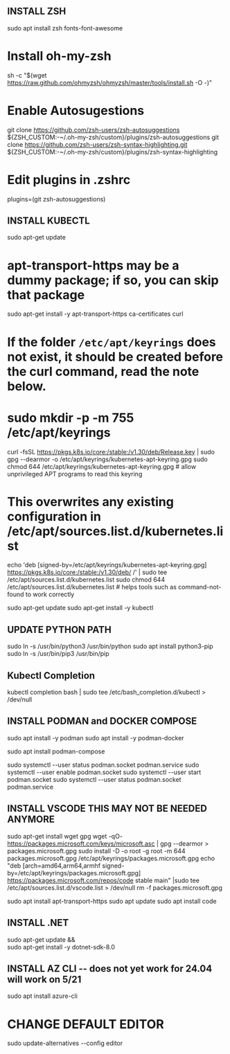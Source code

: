## INSTALL ZSH
sudo apt install zsh fonts-font-awesome

# Install oh-my-zsh
sh -c "$(wget https://raw.github.com/ohmyzsh/ohmyzsh/master/tools/install.sh -O -)"

# Enable Autosugestions
git clone https://github.com/zsh-users/zsh-autosuggestions ${ZSH_CUSTOM:-~/.oh-my-zsh/custom}/plugins/zsh-autosuggestions
git clone https://github.com/zsh-users/zsh-syntax-highlighting.git ${ZSH_CUSTOM:-~/.oh-my-zsh/custom}/plugins/zsh-syntax-highlighting


# Edit plugins in .zshrc
plugins=(git zsh-autosuggestions)


## INSTALL KUBECTL
sudo apt-get update
# apt-transport-https may be a dummy package; if so, you can skip that package
sudo apt-get install -y apt-transport-https ca-certificates curl

# If the folder `/etc/apt/keyrings` does not exist, it should be created before the curl command, read the note below.
# sudo mkdir -p -m 755 /etc/apt/keyrings
curl -fsSL https://pkgs.k8s.io/core:/stable:/v1.30/deb/Release.key | sudo gpg --dearmor -o /etc/apt/keyrings/kubernetes-apt-keyring.gpg
sudo chmod 644 /etc/apt/keyrings/kubernetes-apt-keyring.gpg # allow unprivileged APT programs to read this keyring

# This overwrites any existing configuration in /etc/apt/sources.list.d/kubernetes.list
echo 'deb [signed-by=/etc/apt/keyrings/kubernetes-apt-keyring.gpg] https://pkgs.k8s.io/core:/stable:/v1.30/deb/ /' | sudo tee /etc/apt/sources.list.d/kubernetes.list
sudo chmod 644 /etc/apt/sources.list.d/kubernetes.list   # helps tools such as command-not-found to work correctly

sudo apt-get update
sudo apt-get install -y kubectl

## UPDATE PYTHON PATH
sudo ln -s /usr/bin/python3 /usr/bin/python
sudo apt install python3-pip
sudo ln -s /usr/bin/pip3 /usr/bin/pip

## Kubectl Completion
kubectl completion bash | sudo tee /etc/bash_completion.d/kubectl > /dev/null

## INSTALL PODMAN and DOCKER COMPOSE
sudo apt install -y podman
sudo apt install -y podman-docker

sudo apt install podman-compose

sudo systemctl --user status podman.socket podman.service
sudo systemctl --user enable podman.socket
sudo systemctl --user start podman.socket
sudo systemctl --user status podman.socket podman.service

## INSTALL VSCODE THIS MAY NOT BE NEEDED ANYMORE
sudo apt-get install wget gpg
wget -qO- https://packages.microsoft.com/keys/microsoft.asc | gpg --dearmor > packages.microsoft.gpg
sudo install -D -o root -g root -m 644 packages.microsoft.gpg /etc/apt/keyrings/packages.microsoft.gpg
echo "deb [arch=amd64,arm64,armhf signed-by=/etc/apt/keyrings/packages.microsoft.gpg] https://packages.microsoft.com/repos/code stable main" |sudo tee /etc/apt/sources.list.d/vscode.list > /dev/null
rm -f packages.microsoft.gpg

sudo apt install apt-transport-https
sudo apt update
sudo apt install code

## INSTALL .NET
sudo apt-get update && \
  sudo apt-get install -y dotnet-sdk-8.0

## INSTALL AZ CLI -- does not yet work for 24.04 will work on 5/21
sudo apt install azure-cli


# CHANGE DEFAULT EDITOR
sudo update-alternatives --config editor
